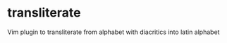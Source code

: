 transliterate
=============

Vim plugin to transliterate from alphabet with diacritics into latin alphabet
